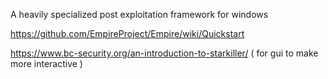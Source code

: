 A heavily specialized post exploitation framework for windows

https://github.com/EmpireProject/Empire/wiki/Quickstart

https://www.bc-security.org/an-introduction-to-starkiller/ ( for gui to make more interactive )
